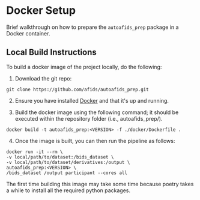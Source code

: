 # Docker Setup
Brief walkthrough on how to prepare the `autoafids_prep` package in a Docker container.

## Local Build Instructions
To build a docker image of the project locally, do the following:
1. Download the git repo:

```
git clone https://github.com/afids/autoafids_prep.git
```
2. Ensure you have installed [Docker](https://docs.docker.com/engine/install/) and that it's up and running.

3. Build the docker image using the following command; it should be executed within the repository folder (i.e., autoafids_prep/). 

```
docker build -t autoafids_prep:<VERSION> -f ./docker/Dockerfile .
```

4. Once the image is built, you can then run the pipeline as follows:

```
docker run -it --rm \                     
-v local/path/to/dataset:/bids_dataset \ 
-v local/path/to/dataset/derivatives:/output \  
autoafids_prep:<VERSION> \
/bids_dataset /output participant --cores all
```

The first time building this image may take some time because poetry takes a while to install all the required python packages. 
